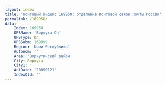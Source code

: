 ```yaml
---
layout: index
title: 'Почтовый индекс 169950: отделение почтовой связи Почты России'
permalink: /169950/
data:
    Index: 169950
    OPSName: 'Воркута Оп'
    OPSType: Оп
    OPSSubm: 169999
    Region: 'Коми Республика'
    Autonom: ''
    Area: 'Воркутинский район'
    City: Воркута
    City1: ''
    ActDate: '20090121'
    IndexOld: ''
---
```

